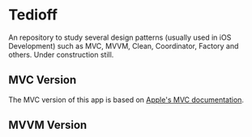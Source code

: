 # Tedioff
An repository to study several design patterns (usually used in iOS Development) such as MVC, MVVM, Clean, Coordinator, Factory and others. Under construction still.

## MVC Version
The MVC version of this app is based on [Apple's MVC documentation](https://developer.apple.com/library/archive/documentation/General/Conceptual/CocoaEncyclopedia/Model-View-Controller/Model-View-Controller.html).

## MVVM Version
